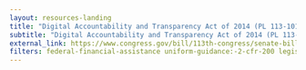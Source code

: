 ```yaml
---
layout: resources-landing
title: "Digital Accountability and Transparency Act of 2014 (PL 113-101)"
subtitle: "Digital Accountability and Transparency Act of 2014 (PL 113-101)"
external_link: https://www.congress.gov/bill/113th-congress/senate-bill/994
filters: federal-financial-assistance uniform-guidance:-2-cfr-200 legislation congress 2014
---
```

